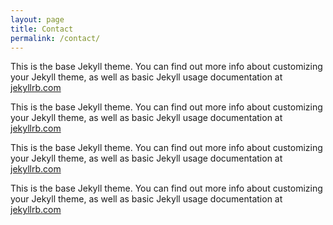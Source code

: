 ```yaml
---
layout: page
title: Contact
permalink: /contact/
---
```


This is the base Jekyll theme. You can find out more info about customizing your Jekyll theme, as well as basic Jekyll usage documentation at [jekyllrb.com](http://jekyllrb.com/)

This is the base Jekyll theme. You can find out more info about customizing your Jekyll theme, as well as basic Jekyll usage documentation at [jekyllrb.com](http://jekyllrb.com/)

This is the base Jekyll theme. You can find out more info about customizing your Jekyll theme, as well as basic Jekyll usage documentation at [jekyllrb.com](http://jekyllrb.com/)

This is the base Jekyll theme. You can find out more info about customizing your Jekyll theme, as well as basic Jekyll usage documentation at [jekyllrb.com](http://jekyllrb.com/)
